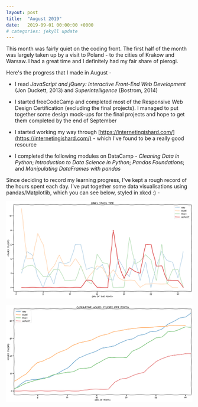 ```yaml
---
layout: post
title:  "August 2019"
date:   2019-09-01 00:00:00 +0000
# categories: jekyll update
---
```


This month was fairly quiet on the coding front. The first half of the month was largely taken up by a visit to Poland - to the cities of Krakow and Warsaw. I had a great time and I definitely had my fair share of pierogi.

Here's the progress that I made in August -

* I read *JavaScript and jQuery: Interactive Front-End Web Development* (Jon Duckett, 2013) and *Superintelligence* (Bostrom, 2014)

* I started freeCodeCamp and completed most of the Responsive Web Design Certification (excluding the final projects). I managed to put together some design mock-ups for the final projects and hope to get them completed by the end of September

* I started working my way through [https://internetingishard.com/](https://internetingishard.com/) - which I've found to be a really good resource

* I completed the following modules on DataCamp - *Cleaning Data in Python*; *Introduction to Data Science in Python*; *Pandas Foundations*; and *Manipulating DataFrames with pandas*

Since deciding to record my learning progress, I've kept a rough record of the hours spent each day. I've put together some data visualisations using pandas/Matplotlib, which you can see below, styled in xkcd :) -

![Doc-o-matic](/assets/daily_study_aug.png)

![Doc-o-matic](/assets/cumulative_study_aug.png)